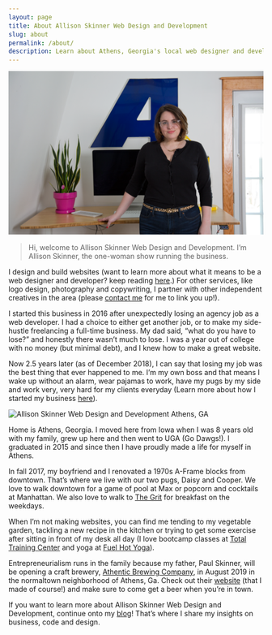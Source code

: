 ```yaml
---
layout: page
title: About Allison Skinner Web Design and Development
slug: about
permalink: /about/
description: Learn about Athens, Georgia's local web designer and developer, Allison Skinner, who runs Allison Skinner Web Design and Development.
---
```

![Allison Skinner Web Design and Development Athens, GA][1]

>Hi, welcome to Allison Skinner Web Design and Development. I’m Allison Skinner, the one-woman show running the business.

I design and build websites (want to learn more about what it means to be a web designer and developer? keep reading [here](/writing/3-key-benefits-of-being-a-designer-and-developer).) For other services, like logo design, photography and copywriting, I partner with other independent creatives in the area (please [contact me](/contact) for me to link you up!).

I started this business in 2016 after unexpectedly losing an agency job as a web developer. I had a choice to either get another job, or to make my side-hustle freelancing a full-time business. My dad said, “what do you have to lose?” and honestly there wasn’t much to lose. I was a year out of college with no money (but minimal debt), and I knew how to make a great website.

Now 2.5 years later (as of December 2018), I can say that losing my job was the best thing that ever happened to me. I’m my own boss and that means I wake up without an alarm, wear pajamas to work, have my pugs by my side and work very, very hard for my clients everyday (Learn more about how I started my business [here](/writing/One-Year-Full-Time-Freelancing-What-Ive-Learned-Pt-1)).

![Allison Skinner Web Design and Development Athens, GA][2]

Home is Athens, Georgia. I moved here from Iowa when I was 8 years old with my family, grew up here and then went to UGA (Go Dawgs!). I graduated in 2015 and since then I have proudly made a life for myself in Athens.

In fall 2017, my boyfriend and I renovated a 1970s A-Frame blocks from downtown. That’s where we live with our two pugs, Daisy and Cooper. We love to walk downtown for a game of pool at Max or popcorn and cocktails at Manhattan. We also love to walk to [The Grit](https://www.thegrit.com/) for breakfast on the weekdays.

When I’m not making websites, you can find me tending to my vegetable garden, tackling a new recipe in the kitchen or trying to get some exercise after sitting in front of my desk all day (I love bootcamp classes at [Total Training Center](http://totaltrainingcenter.com/) and yoga at [Fuel Hot Yoga](http://www.fuelhotyoga.com/)).

Entrepreneurialism runs in the family because my father, Paul Skinner, will be opening a craft brewery, [Athentic Brewing Company](https://athenticbrewing.com), in August 2019 in the normaltown neighborhood of Athens, Ga.  Check out their [website](https://athenticbrewing.com) (that I made of course!) and make sure to come get a beer when you’re in town.

If you want to learn more about Allison Skinner Web Design and Development, continue onto my [blog](/writing)! That’s where I share my insights on business, code and design.


[1]: /assets/img/about/allison-about-1.png
[2]: /assets/img/about/cooper-daisy.png
